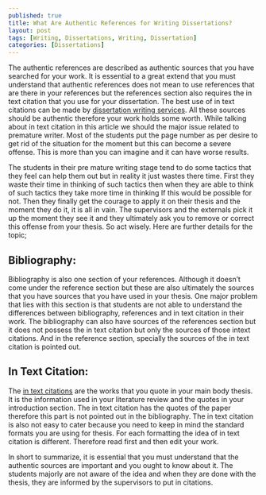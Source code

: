 ```yaml
---
published: true
title: What Are Authentic References for Writing Dissertations?
layout: post
tags: [Writing, Dissertations, Writing, Dissertation]
categories: [Dissertations]
---
```

The authentic references are described as authentic sources that you have searched for your work. It is essential to a great extend that you must understand that authentic references does not mean to use references that are there in your references but the references section also requires the in text citation that you use for your dissertation. The best use of in text citations can be made by [dissertation writing services](https://www.cheap-essay-writing.co.uk/cheap-dissertation-writing-services-uk/). All these sources should be authentic therefore your work holds some worth. While talking about in text citation in this article we should the major issue related to premature writer. Most of the students put the page number as per desire to get rid of the situation for the moment but this can become a severe offense. This is more than you can imagine and it can have worse results.

The students in their pre mature writing stage tend to do some tactics that they feel can help them out but in reality it just wastes there time. First they waste their time in thinking of such tactics then when they are able to think of such tactics they take more time in thinking If this would be possible for not. Then they finally get the courage to apply it on their thesis and the moment they do it, it is all in vain. The supervisors and the externals pick it up the moment they see it and they ultimately ask you to remove or correct this offense from your thesis. So act wisely. Here are further details for the topic;

## Bibliography:
Bibliography is also one section of your references. Although it doesn’t come under the reference section but these are also ultimately the sources that you have sources that you have used in your thesis. One major problem that lies with this section is that students are not able to understand the differences between bibliography, references and in text citation in their work. The bibliography can also have sources of the references section but it does not possess the in text citation but only the sources of those intext citations. And in the reference section, specially the sources of the in text citation is pointed out.

## In Text Citation:
The [in text citations](https://library.leeds.ac.uk/homepage/91/harvard_citations) are the works that you quote in your main body thesis. It is the information used in your literature review and the quotes in your introduction section. The in text citation has the quotes of the paper therefore this part is not pointed out in the bibliography. The in text citation is also not easy to cater because you need to keep in mind the standard formats you are using for thesis. For each formatting the idea of in text citation is different. Therefore read first and then edit your work. 

In short to summarize, it is essential that you must understand that the authentic sources are important and you ought to know about it. The students majorly are not aware of the idea and when they are done with the thesis, they are informed by the supervisors to put in citations.